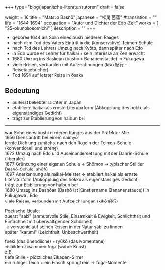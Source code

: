 +++
type= "blog/japanische-literatur/autoren"
draft = false

weight = 16
title = "Matsuo Bashō"
japanese = "松尾 芭蕉"
#translation = ""
life = "1644–1694"
occupation = "Autor und Dichter der Edo-Zeit"
works = [
  "25-okunohosomichi"
]
description = ""
+++

- geboren 1644 als Sohn eines bushi niederen Ranges
- nach dem Tod des Vaters Eintritt in die (konservative) Teimon-Schule
- nach Tod des Lehrers Umzug nach Kyōto, dann später nach Edo
- in Edo wurde er Lehrer für haikai + sein Interesse an Zen erwacht
- 1680 Umzug ins Bashōan (bashō = Bananenstaude) in Fukugawa
- viele Reisen, verbunden mit Aufzeichnungen (kikō 紀行 – Reisetagebücher)
- Tod 1694 auf letzter Reise in ōsaka

## Bedeutung

- äußerst beliebter Dichter in Japan
- etablierte haikai als ernste Literaturform (Abkopplung des hokku als eigenständiges Gedicht)
- trägt zur Etablierung von haibun bei

---

war Sohn eines bushi niederen Ranges aus der Präfektur Mie  
1656 Dienstantritt bei einem daimyō  
lernte Dichtung zunächst nach den Regeln der Teimon-Schule (konventionell und streng)  
1672 Umzug nach Edo und Auseinandersetzung mit der Danrin-Schule (liberaler)  
1677 Gründung einer eigenen Schule -> Shōmon -> typischer Stil der Bashō-Schule: shōfū  
1697 Anerkennung als haikai-Meister -> etabliert haikai als ernste Literaturform (Abkopplung des hokku als eigenständiges Gedicht)  
trägt zur Etablierung von haibun bei  
1680 Umzug ins Bashōan (Bashō ist Künstlername (Bananenstaude)) in Fukugawa / Edo  
viele Reisen, verbunden mit Aufzeichnungen (kikō 紀行)

Poetische Ideale:  
zuerst "sabi" (anmutsvolle Stile, Einsamkeit & Ewigkeit, Schlichtheit und Einfachheit mit überwältigender Schönheit)  
-> versuchte auf seinen Reisen in der Natur sabi zu finden  
später "karumi" (Leichtheit, Unbeschwertheit)

fueki (das Unendliche) + ryūkō (das Momentane)  
=> bilden zusammen fūga (wahre Kunst)  
z.B.  
tiefe Stille + plötzliches Zikaden-Sirren  
ein ruhiger Teich + ein Frosch springt rein -> fūga-Momente
